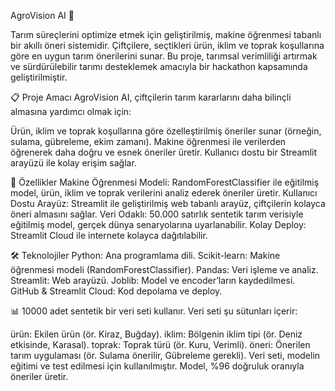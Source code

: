 AgroVision AI 🌾

Tarım süreçlerini optimize etmek için geliştirilmiş, makine öğrenmesi tabanlı bir akıllı öneri sistemidir. Çiftçilere, seçtikleri ürün, iklim ve toprak koşullarına göre en uygun tarım önerilerini sunar. Bu proje, tarımsal verimliliği artırmak ve sürdürülebilir tarımı desteklemek amacıyla bir hackathon kapsamında geliştirilmiştir.

📋 Proje Amacı AgroVision AI, çiftçilerin tarım kararlarını daha bilinçli almasına yardımcı olmak için:

Ürün, iklim ve toprak koşullarına göre özelleştirilmiş öneriler sunar (örneğin, sulama, gübreleme, ekim zamanı). Makine öğrenmesi ile verilerden öğrenerek daha doğru ve esnek öneriler üretir. Kullanıcı dostu bir Streamlit arayüzü ile kolay erişim sağlar.

🚀 Özellikler Makine Öğrenmesi Modeli: RandomForestClassifier ile eğitilmiş model, ürün, iklim ve toprak verilerini analiz ederek öneriler üretir. Kullanıcı Dostu Arayüz: Streamlit ile geliştirilmiş web tabanlı arayüz, çiftçilerin kolayca öneri almasını sağlar. Veri Odaklı: 50.000 satırlık sentetik tarım verisiyle eğitilmiş model, gerçek dünya senaryolarına uyarlanabilir. Kolay Deploy: Streamlit Cloud ile internete kolayca dağıtılabilir.

🛠️ Teknolojiler Python: Ana programlama dili. Scikit-learn: Makine öğrenmesi modeli (RandomForestClassifier). Pandas: Veri işleme ve analiz. Streamlit: Web arayüzü. Joblib: Model ve encoder’ların kaydedilmesi. GitHub & Streamlit Cloud: Kod depolama ve deploy.

📊 10000 adet sentetik bir veri seti kullanır. Veri seti şu sütunları içerir:

ürün: Ekilen ürün (ör. Kiraz, Buğday). iklim: Bölgenin iklim tipi (ör. Deniz etkisinde, Karasal). toprak: Toprak türü (ör. Kuru, Verimli). öneri: Önerilen tarım uygulaması (ör. Sulama önerilir, Gübreleme gerekli). Veri seti, modelin eğitimi ve test edilmesi için kullanılmıştır. Model, %96 doğruluk oranıyla öneriler üretir.
